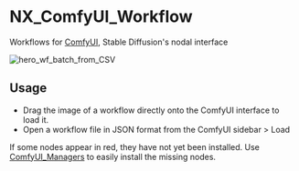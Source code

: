 # NX_ComfyUI_Workflow

Workflows for [ComfyUI](https://github.com/comfyanonymous/ComfyUI), Stable Diffusion's nodal interface

![hero_wf_batch_from_CSV](https://github.com/Franck-Demongin/NX_ComfyUI_Workflow/assets/54265936/014078f1-f026-4afd-8022-12b2874ca150)

## Usage

- Drag the image of a workflow directly onto the ComfyUI interface to load it.
- Open a workflow file in JSON format from the ComfyUI sidebar > Load

If some nodes appear in red, they have not yet been installed.
Use [ComfyUI_Managers](https://github.com/ltdrdata/ComfyUI-Manager) to easily install the missing nodes.
